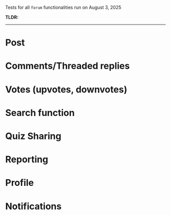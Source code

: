 Tests for all `forum` functionalities run on August 3, 2025

**TLDR:**

---

# Post

# Comments/Threaded replies

# Votes (upvotes, downvotes)

# Search function

# Quiz Sharing

# Reporting

# Profile

# Notifications
